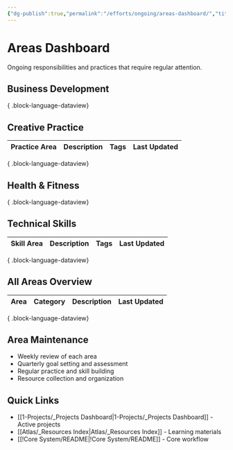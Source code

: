 ```yaml
---
{"dg-publish":true,"permalink":"/efforts/ongoing/areas-dashboard/","title":"Areas Dashboard","tags":["📍_MOC","🌲_Evergreen","📍_META"],"updated":"2025-10-24T15:36:46.338-07:00"}
---
```



# Areas Dashboard

Ongoing responsibilities and practices that require regular attention.

## Business Development


{ .block-language-dataview}

## Creative Practice

| Practice Area | Description | Tags | Last Updated |
| ------------- | ----------- | ---- | ------------ |

{ .block-language-dataview}

## Health & Fitness


{ .block-language-dataview}

## Technical Skills

| Skill Area | Description | Tags | Last Updated |
| ---------- | ----------- | ---- | ------------ |

{ .block-language-dataview}

## All Areas Overview

| Area | Category | Description | Last Updated |
| ---- | -------- | ----------- | ------------ |

{ .block-language-dataview}

## Area Maintenance
- Weekly review of each area
- Quarterly goal setting and assessment
- Regular practice and skill building
- Resource collection and organization

## Quick Links
- [[1-Projects/_Projects Dashboard\|1-Projects/_Projects Dashboard]] - Active projects
- [[Atlas/_Resources Index\|Atlas/_Resources Index]] - Learning materials
- [[!Core System/README\|!Core System/README]] - Core workflow
